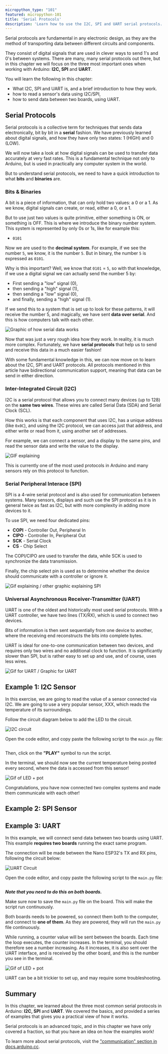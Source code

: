```yaml
---
micropython_type: "101"
featured: micropython-101
title: 'Serial Protocols'
description: 'Learn how to use the I2C, SPI and UART serial protocols.'
---
```


Serial protocols are fundamental in any electronic design, as they are the method of transporting data between different circuits and components.

They consist of digital signals that are used in clever ways to send 1's and 0's between systems. There are many, many serial protocols out there, but in this chapter we will focus on the three most important ones when working with Arduino: **I2C, SPI** and **UART**.

You will learn the following in this chapter:
- What I2C, SPI and UART is, and a brief introduction to how they work.
- how to read a sensor's data using I2C/SPI,
- how to send data between two boards, using UART. 

## Serial Protocols

Serial protocols is a collective term for techniques that sends data electronically, bit by bit in a **serial** fashion. We have previously learned about digital signals, and how they have only two states: 1 (HIGH) and 0 (LOW). 

We will now take a look at how digital signals can be used to transfer data accurately at very fast rates. This is a fundamental technique not only to Arduino, but is used in practically any computer system in the world.

But to understand serial protocols, we need to have a quick introduction to what **bits** and **binaries** are.

### Bits & Binaries

A bit is a piece of information, that can only hold two values: a 0 or a 1. As we know, digital signals can create, or read, either a 0, or a 1.

But to use just two values is quite primitive, either something is ON, or something is OFF. This is where we introduce the binary number system. This system is represented by only 0s or 1s, like for example this:

- `0101`

Now we are used to the **decimal system**. For example, if we see the number `5`, we know, it is the number `5`. But in binary, the number `5` is expressed as `0101`.

Why is this important? Well, we know that `0101` = `5`, so with that knowledge, if we use a digital signal we can actually send the number 5 by:
- First sending a "low" signal (0),
- then sending a "high" signal (1),
- then sending a "low" signal (0),
- and finally, sending a "high" signal (1).

If we send this to a system that is set up to look for these patterns, it will receive the number 5, and magically, we have sent **data over serial**. And this is how computers talk with each other.

![Graphic of how serial data works]()

Now that was just a very rough idea how they work. In reality, it is much more complex. Fortunately, we have **serial protocols** that help us to send and receive this data in a much easier fashion!

With some fundamental knowledge in this, we can now move on to learn about the I2C, SPI and UART protocols. All protocols mentioned in this article have bidirectional communication support, meaning that data can be send in either direction.

### Inter-Integrated Circuit (I2C)

I2C is a serial protocol that allows you to connect many devices (up to 128) on the **same two wires**. These wires are called Serial Data (SDA) and Serial Clock (SCL).

How this works is that each component that uses I2C, has a unique address (like `0x0C`), and using the I2C protocol, we can access just that address, and either write or read from it, using another set of addresses.

For example, we can connect a sensor, and a display to the same pins, and read the sensor data and write the value to the display.

![GIF explaining]()

This is currently one of the most used protocols in Arduino and many sensors rely on this protocol to function.

### Serial Peripheral Interace (SPI)

SPI is a 4-wire serial protocol and is also used for communication between systems. Many sensors, displays and such use the SPI protocol as it is in general twice as fast as I2C, but with more complexity in adding more devices to it.

To use SPI, we need four dedicated pins:
- **COPI** - Controller Out, Peripheral In
- **CIPO** - Controller In, Peripheral Out
- **SCK** - Serial Clock
- **CS** - Chip Select

The COPI/CIPO are used to transfer the data, while SCK is used to synchronize the data transmission.

Finally, the chip select pin is used as to determine whether the device should communicate with a controller or ignore it.

![Gif explaining / other graphic explaining SPI]()

### Universal Asynchronous Receiver-Transmitter (UART)

UART is one of the oldest and historically most used serial protocols. With a UART controller, we have two lines (TX/RX), which is used to connect two devices. 

Bits of information is then sent sequentially from one device to another, where the receiving end reconstructs the bits into complete bytes.

UART is ideal for one-to-one communication between two devices, and requires only two wires and no additional clock to function. It is significantly slower than SPI, but is rather easy to set up and use, and of course, uses less wires.

![Gif for UART / Graphic for UART]()

## Example 1: I2C Sensor

In this exercise, we are going to read the value of a sensor connected via I2C. We are going to use a very popular sensor, XXX, which reads the temperature of its surroundings. 

Follow the circuit diagram below to add the LED to the circuit.

![I2C circuit]()

Open the code editor, and copy paste the following script to the `main.py` file:

```python

```

Then, click on the **”PLAY"** symbol to run the script. 

In the terminal, we should now see the current temperature being posted every second, where the data is accessed from this sensor!

![Gif of LED + pot]()

Congratulations, you have now connected two complex systems and made them communicate with each other!

## Example 2: SPI Sensor


## Example 3: UART 

In this example, we will connect send data between two boards using UART. This example **requires two boards** running the exact same program.

The connection will be made between the Nano ESP32's TX and RX pins, following the circuit below:

![UART Circuit]()

Open the code editor, and copy paste the following script to the `main.py` file:

```python

```

***Note that you need to do this on both boards.*** 

Make sure now to save the `main.py` file on the board. This will make the script run continuously. 

Both boards needs to be powered, so connect them both to the computer, and connect to **one of them**. As they are powered, they will run the `main.py` file continuously.

While running, a counter value will be sent between the boards. Each time the loop executes, the counter increases. In the terminal, you should therefore see a number increasing. As it increases, it is also sent over the UART interface, and is received by the other board, and this is the number you see in the terminal.

![Gif of LED + pot]()

UART can be a bit trickier to set up, and may require some troubleshooting.

## Summary

In this chapter, we learned about the three most common serial protocols in Arduino: **I2C, SPI** and **UART**. We covered the basics, and provided a series of examples that gives you a practical view of how it works.

Serial protocols is an advanced topic, and in this chapter we have only covered a fraction, so that you have an idea on how the examples work!

To learn more about serial protocols, visit the ["communication" section in docs.arduino.cc](https://docs.arduino.cc/learn/#communication).
